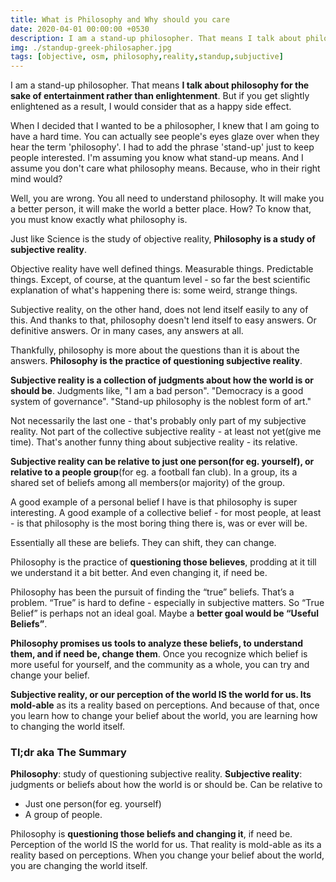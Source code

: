 ```yaml
---
title: What is Philosophy and Why should you care
date: 2020-04-01 00:00:00 +0530
description: I am a stand-up philosopher. That means I talk about philosophy for the sake of entertainment rather than enlightenment. But if you get slightly enlightened as a result, I would consider that as a happy side effect.
img: ./standup-greek-philosapher.jpg
tags: [objective, osm, philosophy,reality,standup,subjuctive]
---
```


I am a stand-up philosopher. That means **I talk about philosophy for the sake of entertainment rather than enlightenment**. But if you get slightly enlightened as a result, I would consider that as a happy side effect.

When I decided that I wanted to be a philosopher, I knew that I am going to have a hard time. You can actually see people's eyes glaze over when they hear the term 'philosophy'. I had to add the phrase 'stand-up' just to keep people interested. I'm assuming you know what stand-up means. And I assume you don't care what philosophy means. Because, who in their right mind would?

Well, you are wrong. You all need to understand philosophy. It will make you a better person, it will make the world a better place. How? To know that, you must know exactly what philosophy is.

Just like Science is the study of objective reality, **Philosophy is a study of subjective reality**.

Objective reality have well defined things. Measurable things. Predictable things. Except, of course, at the quantum level - so far the best scientific explanation of what's happening there is:  some weird, strange things. 

Subjective reality, on the other hand, does not lend itself easily to any of this. And thanks to that, philosophy doesn't lend itself to easy answers. Or definitive answers. Or in many cases, any answers at all.

Thankfully, philosophy is more about the questions than it is about the answers. **Philosophy is the practice of questioning subjective reality**.

**Subjective reality is a collection of judgments about how the world is or should be**. Judgments like, "I am a bad person". "Democracy is a good system of governance". "Stand-up philosophy is the noblest form of art."

Not necessarily the last one - that's probably only part of my subjective reality. Not part of the collective subjective reality - at least not yet(give me time). That's another funny thing about subjective reality - its relative. 

**Subjective reality can be relative to just one person(for eg. yourself), or relative to a people group**(for eg. a football fan club). In a group, its a shared set of beliefs among all members(or majority) of the group. 

A good example of a personal belief I have is that philosophy is super interesting. A good example of a collective belief - for most people, at least - is that philosophy is the most boring thing there is, was or ever will be.

Essentially all these are beliefs. They can shift, they can change. 

Philosophy is the practice of **questioning those believes**, prodding at it till we understand it a bit better. And even changing it, if need be.

Philosophy has been the pursuit of finding the “true” beliefs. That’s a problem. “True” is hard to define - especially in subjective matters. So “True Belief” is perhaps not an ideal goal. Maybe a **better goal would be “Useful Beliefs”**.

**Philosophy promises us tools to analyze these beliefs, to understand them, and if need be, change them**. Once you recognize which belief is more useful for yourself, and the community as a whole, you can try and change your belief.

**Subjective reality, or our perception of the world IS the world for us. Its mold-able** as its a reality based on perceptions. And because of that, once you learn how to change your belief about the world, you are learning how to changing the world itself.

### Tl;dr aka The Summary

**Philosophy**: study of questioning subjective reality.
**Subjective reality**: judgments or beliefs about how the world is or should be. Can be relative to

- Just one person(for eg. yourself)
- A group of people.

Philosophy is **questioning those beliefs and changing it**, if need be.
Perception of the world IS the world for us. That reality is mold-able as its a reality based on perceptions. When you change your belief about the world, you are changing the world itself.